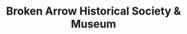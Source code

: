 ---
layout: repo
title: "Broken Arrow Historical Society & Museum"
id: 24694
permalink: repos/24694/
---
